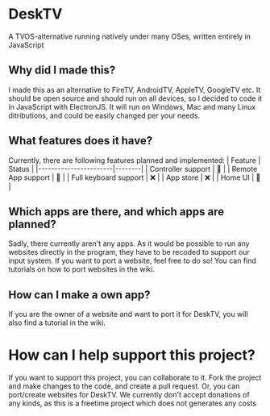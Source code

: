 # DeskTV
A TVOS-alternative running natively under many OSes, written entirely in JavaScript

## Why did I made this?
I made this as an alternative to FireTV, AndroidTV, AppleTV, GoogleTV etc. It should be open source and should run on all devices, so I decided to code it in JavaScript with ElectronJS. It will run on Windows, Mac and many Linux ditributions, and could be easily changed per your needs.

## What features does it have?
Currently, there are following features planned and implemented:
| Feature               | Status |
|-----------------------|--------|
| Controller support    | 🚧     |
| Remote App support    | 🚧     |
| Full keyboard support | :x:    |
| App store             | :x:    |
| Home UI               | 🚧     |

## Which apps are there, and which apps are planned?
Sadly, there currently aren't any apps. As it would be possible to run any websites directly in the program, they have to be recoded to support our input system. If you want to port a website, feel free to do so! You can find tutorials on how to port websites in the wiki.

## How can I make a own app?
If you are the owner of a website and want to port it for DeskTV, you will also find a tutorial in the wiki.

# How can I help support this project?
If you want to support this project, you can collaborate to it. Fork the project and make changes to the code, and create a pull request. Or, you can port/create websites for DeskTV.
We currently don't accept donations of any kinds, as this is a freetime project which does not generates any costs
